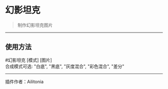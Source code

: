 # 幻影坦克
> 制作幻影坦克图片

---
## 使用方法
\#幻影坦克 [模式] [图片]<br/>
合成模式可选: "白底", "黑底", "灰度混合", "彩色混合", "差分"<br/>


---
插件作者：Ailitonia